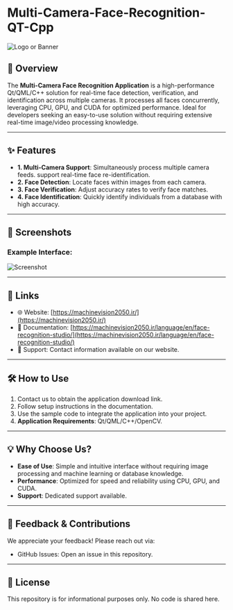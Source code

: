 # Multi-Camera-Face-Recognition-QT-Cpp

![Logo or Banner](path/to/logo-or-banner.png)

## 🚀 Overview

The **Multi-Camera Face Recognition Application** is a high-performance Qt/QML/C++ solution for real-time face detection, verification, and identification across multiple cameras. It processes all faces concurrently, leveraging CPU, GPU, and CUDA for optimized performance. Ideal for developers seeking an easy-to-use solution without requiring extensive real-time image/video processing knowledge.

---

## ✨ Features

- **1. Multi-Camera Support**: Simultaneously process multiple camera feeds. support real-time face re-identification.
- **2. Face Detection**: Locate faces within images from each camera.
- **3. Face Verification**: Adjust accuracy rates to verify face matches.
- **4. Face Identification**: Quickly identify individuals from a database with high accuracy.

---

## 📸 Screenshots

### Example Interface:
![Screenshot](path/to/screenshot.png)

---

## 🔗 Links

- 🌐 Website: [https://machinevision2050.ir/](https://machinevision2050.ir/)
- 📖 Documentation: [https://machinevision2050.ir/language/en/face-recognition-studio/](https://machinevision2050.ir/language/en/face-recognition-studio/)
- 💬 Support: Contact information available on our website.

---

## 🛠️ How to Use

1. Contact us to obtain the application download link.
2. Follow setup instructions in the documentation.
3. Use the sample code to integrate the application into your project.
4. **Application Requirements**: Qt/QML/C++/OpenCV.

---

## 💡 Why Choose Us?

- **Ease of Use**: Simple and intuitive interface without requiring image processing and machine learning or database knowledge.
- **Performance**: Optimized for speed and reliability using CPU, GPU, and CUDA.
- **Support**: Dedicated support available.

---

## 📣 Feedback & Contributions

We appreciate your feedback! Please reach out via:
- GitHub Issues: Open an issue in this repository.

---

## 📜 License

This repository is for informational purposes only. No code is shared here.
